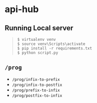 # api-hub

## Running Local server
> `$ virtualenv venv`  
> `$ source venv\Scripts\activate`  
> `$ pip install -r requirements.txt`  
> `$ python script.py`

## `/prog`
- `/prog/infix-to-prefix`
- `/prog/infix-to-postfix`
- `/prog/prefix-to-infix`
- `/prog/postfix-to-infix`
